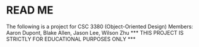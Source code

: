 # READ ME
The following is a project for CSC 3380 (Object-Oriented Design)
Members: Aaron Dupont, Blake Allen, Jason Lee, Wilson Zhu
*** THIS PROJECT IS STRICTLY FOR EDUCATIONAL PURPOSES ONLY ***
